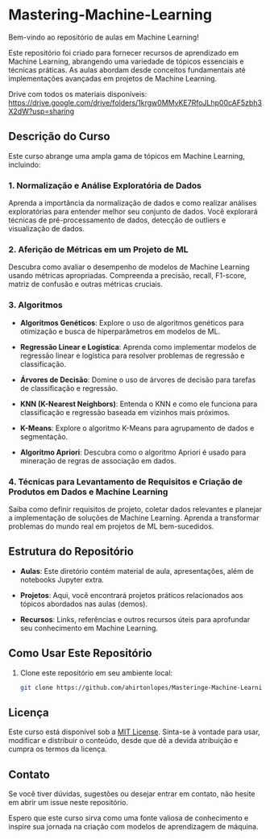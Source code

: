 # Mastering-Machine-Learning

Bem-vindo ao repositório de aulas em Machine Learning! 

Este repositório foi criado para fornecer recursos de aprendizado em Machine Learning, abrangendo uma variedade de tópicos essenciais e técnicas práticas. As aulas abordam desde conceitos fundamentais até implementações avançadas em projetos de Machine Learning.

Drive com todos os materiais disponíveis: https://drive.google.com/drive/folders/1krgw0MMvKE7RfoJLhp00cAF5zbh3X2dW?usp=sharing

## Descrição do Curso

Este curso abrange uma ampla gama de tópicos em Machine Learning, incluindo:

### 1. Normalização e Análise Exploratória de Dados

Aprenda a importância da normalização de dados e como realizar análises exploratórias para entender melhor seu conjunto de dados. Você explorará técnicas de pré-processamento de dados, detecção de outliers e visualização de dados.

### 2. Aferição de Métricas em um Projeto de ML

Descubra como avaliar o desempenho de modelos de Machine Learning usando métricas apropriadas. Compreenda a precisão, recall, F1-score, matriz de confusão e outras métricas cruciais.

### 3. Algoritmos

- **Algoritmos Genéticos**: Explore o uso de algoritmos genéticos para otimização e busca de hiperparâmetros em modelos de ML.

- **Regressão Linear e Logística**: Aprenda como implementar modelos de regressão linear e logística para resolver problemas de regressão e classificação.

- **Árvores de Decisão**: Domine o uso de árvores de decisão para tarefas de classificação e regressão.

- **KNN (K-Nearest Neighbors)**: Entenda o KNN e como ele funciona para classificação e regressão baseada em vizinhos mais próximos.

- **K-Means**: Explore o algoritmo K-Means para agrupamento de dados e segmentação.

- **Algoritmo Apriori**: Descubra como o algoritmo Apriori é usado para mineração de regras de associação em dados.

### 4. Técnicas para Levantamento de Requisitos e Criação de Produtos em Dados e Machine Learning

Saiba como definir requisitos de projeto, coletar dados relevantes e planejar a implementação de soluções de Machine Learning. Aprenda a transformar problemas do mundo real em projetos de ML bem-sucedidos.

## Estrutura do Repositório

- **Aulas**: Este diretório contém material de aula, apresentações, além de notebooks Jupyter extra.

- **Projetos**: Aqui, você encontrará projetos práticos relacionados aos tópicos abordados nas aulas (demos).

- **Recursos**: Links, referências e outros recursos úteis para aprofundar seu conhecimento em Machine Learning.

## Como Usar Este Repositório

1. Clone este repositório em seu ambiente local:
   ```bash
   git clone https://github.com/ahirtonlopes/Masteringe-Machine-Learning.git

## Licença

Este curso está disponível sob a [MIT License](LICENSE.md). Sinta-se à vontade para usar, modificar e distribuir o conteúdo, desde que dê a devida atribuição e cumpra os termos da licença.

## Contato

Se você tiver dúvidas, sugestões ou desejar entrar em contato, não hesite em abrir um issue neste repositório.

Espero que este curso sirva como uma fonte valiosa de conhecimento e inspire sua jornada na criação com modelos de aprendizagem de máquina.
